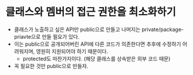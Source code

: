 # 클래스와 멤버의 접근 권한을 최소화하기

- 클래스가 노출하고 싶은 API만 public으로 만들고 나머지는 private/package-priavte으로 만들 필요가 있다.
- 이는 public으로 공개되어버린 API에 다른 코드가 의존한다면 추후에 수정하기 어려워지며, 영원히 지원되어야 하기 때문이다.
  - protected도 마찬가지이다. (해당 클래스를 상속받은 외부 코드 때문)
- 꼭 필요한 것만 public으로 만들자.
